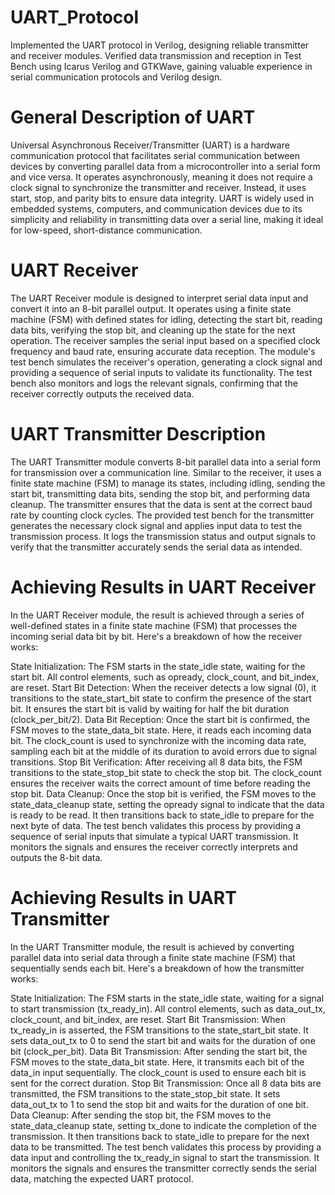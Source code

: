 # UART_Protocol
Implemented the UART protocol in Verilog, designing reliable transmitter and receiver modules. Verified data transmission and reception in Test Bench using Icarus Verilog and GTKWave, gaining valuable experience in serial communication protocols and Verilog design.

# **General Description of UART**
Universal Asynchronous Receiver/Transmitter (UART) is a hardware communication protocol that facilitates serial communication between devices by converting parallel data from a microcontroller into a serial form and vice versa. It operates asynchronously, meaning it does not require a clock signal to synchronize the transmitter and receiver. Instead, it uses start, stop, and parity bits to ensure data integrity. UART is widely used in embedded systems, computers, and communication devices due to its simplicity and reliability in transmitting data over a serial line, making it ideal for low-speed, short-distance communication.

# **UART Receiver**
The UART Receiver module is designed to interpret serial data input and convert it into an 8-bit parallel output. It operates using a finite state machine (FSM) with defined states for idling, detecting the start bit, reading data bits, verifying the stop bit, and cleaning up the state for the next operation. The receiver samples the serial input based on a specified clock frequency and baud rate, ensuring accurate data reception. The module's test bench simulates the receiver's operation, generating a clock signal and providing a sequence of serial inputs to validate its functionality. The test bench also monitors and logs the relevant signals, confirming that the receiver correctly outputs the received data.

# **UART Transmitter Description**
The UART Transmitter module converts 8-bit parallel data into a serial form for transmission over a communication line. Similar to the receiver, it uses a finite state machine (FSM) to manage its states, including idling, sending the start bit, transmitting data bits, sending the stop bit, and performing data cleanup. The transmitter ensures that the data is sent at the correct baud rate by counting clock cycles. The provided test bench for the transmitter generates the necessary clock signal and applies input data to test the transmission process. It logs the transmission status and output signals to verify that the transmitter accurately sends the serial data as intended.

# **Achieving Results in UART Receiver**
In the UART Receiver module, the result is achieved through a series of well-defined states in a finite state machine (FSM) that processes the incoming serial data bit by bit. Here's a breakdown of how the receiver works:

State Initialization: The FSM starts in the state_idle state, waiting for the start bit. All control elements, such as opready, clock_count, and bit_index, are reset.
Start Bit Detection: When the receiver detects a low signal (0), it transitions to the state_start_bit state to confirm the presence of the start bit. It ensures the start bit is valid by waiting for half the bit duration (clock_per_bit/2).
Data Bit Reception: Once the start bit is confirmed, the FSM moves to the state_data_bit state. Here, it reads each incoming data bit. The clock_count is used to synchronize with the incoming data rate, sampling each bit at the middle of its duration to avoid errors due to signal transitions.
Stop Bit Verification: After receiving all 8 data bits, the FSM transitions to the state_stop_bit state to check the stop bit. The clock_count ensures the receiver waits the correct amount of time before reading the stop bit.
Data Cleanup: Once the stop bit is verified, the FSM moves to the state_data_cleanup state, setting the opready signal to indicate that the data is ready to be read. It then transitions back to state_idle to prepare for the next byte of data.
The test bench validates this process by providing a sequence of serial inputs that simulate a typical UART transmission. It monitors the signals and ensures the receiver correctly interprets and outputs the 8-bit data.

# **Achieving Results in UART Transmitter**
In the UART Transmitter module, the result is achieved by converting parallel data into serial data through a finite state machine (FSM) that sequentially sends each bit. Here's a breakdown of how the transmitter works:

State Initialization: The FSM starts in the state_idle state, waiting for a signal to start transmission (tx_ready_in). All control elements, such as data_out_tx, clock_count, and bit_index, are reset.
Start Bit Transmission: When tx_ready_in is asserted, the FSM transitions to the state_start_bit state. It sets data_out_tx to 0 to send the start bit and waits for the duration of one bit (clock_per_bit).
Data Bit Transmission: After sending the start bit, the FSM moves to the state_data_bit state. Here, it transmits each bit of the data_in input sequentially. The clock_count is used to ensure each bit is sent for the correct duration.
Stop Bit Transmission: Once all 8 data bits are transmitted, the FSM transitions to the state_stop_bit state. It sets data_out_tx to 1 to send the stop bit and waits for the duration of one bit.
Data Cleanup: After sending the stop bit, the FSM moves to the state_data_cleanup state, setting tx_done to indicate the completion of the transmission. It then transitions back to state_idle to prepare for the next data to be transmitted.
The test bench validates this process by providing a data input and controlling the tx_ready_in signal to start the transmission. It monitors the signals and ensures the transmitter correctly sends the serial data, matching the expected UART protocol.

